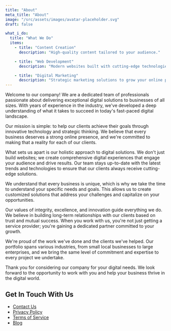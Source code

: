 ```yaml
---
title: "About"
meta_title: "About"
image: "/src/assets/images/avatar-placeholder.svg"
draft: false

what_i_do:
  title: "What We Do"
  items:
    - title: "Content Creation"
      description: "High-quality content tailored to your audience."

    - title: "Web Development"
      description: "Modern websites built with cutting-edge technologies."

    - title: "Digital Marketing"
      description: "Strategic marketing solutions to grow your online presence."
---
```


Welcome to our company! We are a dedicated team of professionals passionate about delivering exceptional digital solutions to businesses of all sizes. With years of experience in the industry, we've developed a deep understanding of what it takes to succeed in today's fast-paced digital landscape.

Our mission is simple: to help our clients achieve their goals through innovative technology and strategic thinking. We believe that every business deserves a strong online presence, and we're committed to making that a reality for each of our clients.

What sets us apart is our holistic approach to digital solutions. We don't just build websites; we create comprehensive digital experiences that engage your audience and drive results. Our team stays up-to-date with the latest trends and technologies to ensure that our clients always receive cutting-edge solutions.

We understand that every business is unique, which is why we take the time to understand your specific needs and goals. This allows us to create customized solutions that address your challenges and capitalize on your opportunities.

Our values of integrity, excellence, and innovation guide everything we do. We believe in building long-term relationships with our clients based on trust and mutual success. When you work with us, you're not just getting a service provider; you're gaining a dedicated partner committed to your growth.

We're proud of the work we've done and the clients we've helped. Our portfolio spans various industries, from small local businesses to large enterprises, and we bring the same level of commitment and expertise to every project we undertake.

Thank you for considering our company for your digital needs. We look forward to the opportunity to work with you and help your business thrive in the digital world.

## Get In Touch With Us

- [Contact Us](/contact/)
- [Privacy Policy](/privacy/)
- [Terms of Service](/terms/)
- [Blog](/blog/)
